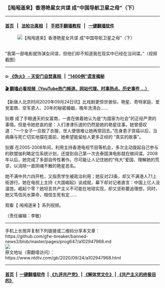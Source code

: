 ### 【闱闱道来】香港艳星女共谍 成“中国导航卫星之母”（下）
------------------------

#### [首页](https://github.com/gfw-breaker/banned-news3/blob/master/README.md) &nbsp;&nbsp;|&nbsp;&nbsp; [法轮功真相](https://github.com/begood0513/basic/blob/master/README.md)  &nbsp;&nbsp;|&nbsp;&nbsp; [手把手翻墙教程](https://github.com/gfw-breaker/guides/wiki)  &nbsp;&nbsp;|&nbsp;&nbsp; [一键翻墙软件](https://github.com/gfw-breaker/nogfw/blob/master/README.md)  



<div><div class="featured_image">
 <figure>
  <img alt="【闱闱道来】香港艳星女共谍 成“中国导航卫星之母”（下）" src="https://i.ntdtv.com/assets/uploads/2020/09/2020-09-16-16-24-46-33-800x450-1.jpg"/>
 </figure><br/>
 <span class="caption">
  “我第一部电影就饰演女间谍，但他们却不知道我在现实中已经在当间谍。”（视频截图）
 </span>
</div>
</div><hr/>

#### 💥 [《伪火》 - 天安门自焚真相 ](http://158.247.195.190:10000/videos/blog/weihuo.html)&nbsp; |&nbsp; [“1400例”谎言揭秘  ](http://158.247.195.190:10000/videos/blog/jiexi1400.html)

#### [ 🎬  翻墙必看视频（YouTube热门频道、网站代理、时事热点、历史事件 ...）](https://github.com/gfw-breaker/links/blob/master/banned.md)

<div><div class="post_content" itemprop="articleBody">
 <p>
  【新唐人北京时间2020年09月24日讯】比戏剧更惊世骇俗，艳星、奇特家庭、爱党富商、空军恩人、20年的秘密婚姻，晚年洗清白……
 </p>
 <div class="video_fit_container">
 </div>
 <p>
  <ok href="https://www.ntdtv.com/gb/狄娜.htm">
   狄娜
  </ok>
  成了手眼通天的女富商，一直在做着她认为是“为国家为社会”的正经严肃的事情。但是令她悲哀的是：人们津津乐道的仍然是她的艳星往事。她曾感叹道：“一个女子一旦脱了衣服，世人便很难让她再穿回去。”在身患子宫癌以后，当病痛与死亡切实地摆在面前，她希望能留给人更多正经的 “真实的故事”。
 </p>
 <p>
  <ok href="https://www.ntdtv.com/gb/狄娜.htm">
   狄娜
  </ok>
  在2005-2008年间，利用主持香港电视节目等机会，多次主动提起自己参与的欧盟伽利略定位系统计划，还提到自己第一次去泰国演电影就在做间谍。2008年以后，她完成了多部自传性著作。尽可能让人记住她的“伟大”爱国、理解她的荒谬，以消除一直阴魂不散的艳星恶名。
 </p>
 <p>
  她不满中共六四开枪，又指责学生被政治利用；她反对23条，却又不满港人7.1上街游行。她在电视上主持《大国崛起》谈成就，幕下却对记者直言：中国上亿人没温饱，崛起个零？她坦言共产主义不可能在地球实现，却又坚称要追理想，同时，她又笃信风水算命，相信生死有定……
 </p>
 <p>
  观看【
  <ok href="https://www.ntdtv.com/gb/闱闱道来.htm">
   闱闱道来
  </ok>
  】系列视频。
 </p>
 <p>
  （责任编辑：李敏）
 </p>
 <div class="single_ad">
 </div>
</div>
</div>
<hr/>
手机上长按并复制下列链接或二维码分享本文章：<br/>
https://github.com/gfw-breaker/banned-news3/blob/master/pages/prog647/a102947968.md <br/>
<a href='https://github.com/gfw-breaker/banned-news3/blob/master/pages/prog647/a102947968.md'><img src='https://github.com/gfw-breaker/banned-news3/blob/master/pages/prog647/a102947968.md.png'/></a> <br/>
原文地址（需翻墙访问）：https://www.ntdtv.com/gb/2020/09/24/a102947968.html


------------------------
#### [首页](https://github.com/gfw-breaker/banned-news3/blob/master/README.md) &nbsp;|&nbsp; [一键翻墙软件](https://github.com/gfw-breaker/nogfw/blob/master/README.md) &nbsp;| [《九评共产党》](https://github.com/gfw-breaker/9ping.md/blob/master/README.md#九评之一评共产党是什么) | [《解体党文化》](https://github.com/gfw-breaker/jtdwh.md/blob/master/README.md) | [《共产主义的终极目的》](https://github.com/gfw-breaker/gczydzjmd.md/blob/master/README.md)


<img src='http://gfw-breaker.win/banned-news3/pages/prog647/a102947968.md' width='0px' height='0px'/>